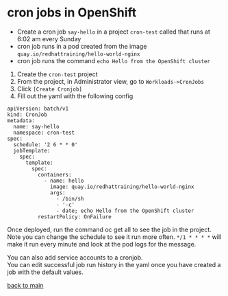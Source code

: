 # cron jobs in OpenShift

- Create a cron job `say-hello` in a project `cron-test` called that runs at 6:02 am every Sunday
- cron job runs in a pod created from the image `quay.io/redhattraining/hello-world-nginx`
- cron job runs the command `echo Hello from the OpenShift cluster`
  
1. Create the `cron-test` project  
2. From the project, in Administrator view, go to `Workloads->CronJobs`
3. Click `[Create Cronjob]`
4. Fill out the yaml with the following config
```
apiVersion: batch/v1
kind: CronJob
metadata:
  name: say-hello
  namespace: cron-test
spec:
  schedule: '2 6 * * 0'
  jobTemplate:
    spec:
      template:
        spec:
          containers:
            - name: hello
              image: quay.io/redhattraining/hello-world-nginx
              args:
                - /bin/sh
                - '-c'
                - date; echo Hello from the OpenShift cluster
          restartPolicy: OnFailure

```
Once deployed, run the command oc get all to see the job in the project. Note you can change the schedule to see it run more often. `*/1 * * * *` will make it run every minute and look at the pod logs for the message.

You can also add service accounts to a cronjob.  
You can edit successful job run history in the yaml once you have created a job with the default values.



  [back to main](./README.md) 
